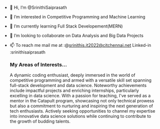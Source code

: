 - 👋 Hi, I’m @SrinithiSaiprasath
- 👀 I’m interested in Competitive Programming and Machine Learning
- 🌱 I’m currently learning Full Stack Developement(MERN)
- 💞️ I’m looking to collaborate on Data Analysis and Big Data Projects
- 📫 To reach me mail me at :@srinithis.it2022@citchennai.net  Linked-in :srinithisaiprasath


   <h3>My Areas of Interests...</h3>
   <p>A dynamic coding enthusiast, deeply immersed in the world of competitive programming and armed with a versatile skill set spanning full-stack development and data science. Noteworthy achievements include impactful projects and enriching internships, particularly excelling in data science. With a passion for teaching, I've served as a mentor in the Catapult program, showcasing not only technical prowess but also a commitment to nurturing and inspiring the next generation of tech enthusiasts. Actively seeking opportunities to channel my expertise into innovative data science solutions while continuing to contribute to the growth of budding talents.</p>

<!---
SrinithiSaiprasath/SrinithiSaiprasath is a ✨ special ✨ repository because its `README.md` (this file) appears on your GitHub profile.
You can click the Preview link to take a look at your changes.
--->

